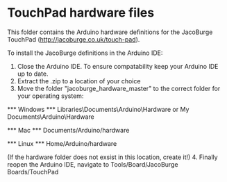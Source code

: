 # TouchPad hardware files

This folder contains the Arduino hardware definitions for the JacoBurge TouchPad (http://jacoburge.co.uk/touch-pad).

To install the JacoBurge definitions in the Arduino IDE:

1. Close the Arduino IDE.  To ensure compatability keep your Arduino IDE up to date.
2. Extract the .zip to a location of your choice
3. Move the folder "jacoburge_hardware_master" to the correct folder for your operating system:

*** Windows ***
Libraries\Documents\Arduino\Hardware or My Documents\Arduino\Hardware

***   Mac   ***
Documents/Arduino/hardware

***  Linux  ***
Home/Arduino/hardware

(If the hardware folder does not exsist in this location, create it!)
4. Finally reopen the Arduino IDE, navigate to Tools/Board/JacoBurge Boards/TouchPad
